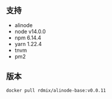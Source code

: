 ## 支持
* alinode
* node v14.0.0
* npm 6.14.4
* yarn 1.22.4
* tnvm
* pm2

## 版本
```
docker pull rdmix/alinode-base:v0.0.11
```
